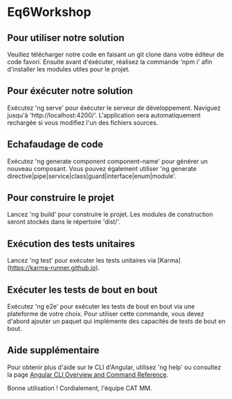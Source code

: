 # Eq6Workshop

## Pour utiliser notre solution

Veuillez télécharger notre code en faisant un git clone <lien du git> dans votre éditeur de code favori.
Ensuite avant d'éxécuter, réalisez la commande 'npm i' afin d'installer les modules utiles pour le projet.

## Pour éxécuter notre solution

Exécutez 'ng serve' pour éxécuter le serveur de développement. Naviguez jusqu'à 'http://localhost:4200/'. L'application sera automatiquement rechargée si vous modifiez l'un des fichiers sources.

## Echafaudage de code

Exécutez 'ng generate component component-name' pour générer un nouveau composant. Vous pouvez également utiliser 'ng generate directive|pipe|service|class|guard|interface|enum|module'.


## Pour construire le projet

Lancez 'ng build' pour construire le projet. Les modules de construction seront stockés dans le répertoire 'dist/'.

## Exécution des tests unitaires

Lancez 'ng test' pour exécuter les tests unitaires via [Karma] (https://karma-runner.github.io).

## Exécuter les tests de bout en bout

Exécutez 'ng e2e' pour exécuter les tests de bout en bout via une plateforme de votre choix. Pour utiliser cette commande, vous devez d'abord ajouter un paquet qui implémente des capacités de tests de bout en bout.

## Aide supplémentaire

Pour obtenir plus d'aide sur le CLI d'Angular, utilisez 'ng help' ou consultez la page [Angular CLI Overview and Command Reference](https://angular.io/cli).


Bonne utilisation ! 
Cordialement, 
l'équipe CAT MM.
